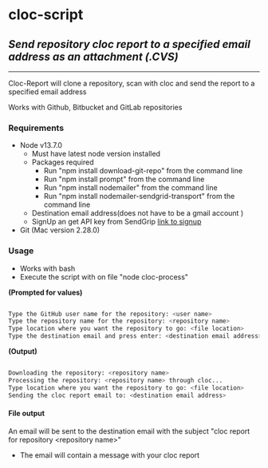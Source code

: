 # cloc-script
## *Send repository cloc report to a specified email address as an attachment (.CVS)*

* * *

Cloc-Report will clone a repository, scan with cloc and send the report to a specified email address

Works with Github, Bitbucket and GitLab repositories

### Requirements
- Node v13.7.0
    - Must have latest node version installed 
    - Packages required
    	- Run "npm install download-git-repo" from the command line
    	- Run "npm install prompt" from the command line
    	- Run "npm install nodemailer" from the command line
    	- Run "npm install nodemailer-sendgrid-transport" from the command line
    - Destination email address(does not have to be a gmail account )
  - SignUp an get API key from SendGrip [link to signup](https://signup.sendgrid.com)
- Git (Mac version 2.28.0)

### Usage
- Works with bash
- Execute the script with on file "node cloc-process"

**(Prompted for values)**
```sh

Type the GitHub user name for the repository: <user name>
Type the repository name for the repository: <repository name>
Type location where you want the repository to go: <file location>
Type the destination email and press enter: <destination email address>
```



**(Output)**
```sh

Downloading the repository: <repository name>
Processing the repository: <repository name> through cloc... 
Type location where you want the repository to go: <file location>
Sending the cloc report email to: <destination email address>
```

#### File output
An email will be sent to the destination email with the subject "cloc report for repository &lt;repository name&gt;"
- The email will contain a message with your cloc report 


